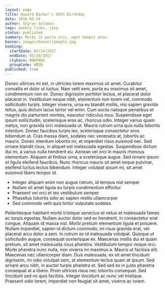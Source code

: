 ```yaml
---
layout: page
title: Howard Barber's 56th Birthday
date: 2016-05-24
author: Sharon Solomon
tags: weekly links, java
status: published
summary: Morbi in porta orci, eget tempor ante.
banner: images/banner/people.jpg
booking:
  startDate: 03/24/2017
  endDate: 03/28/2017
  ctyhocn: BNAFKHX
  groupCode: HB5B
published: true
---
```

Donec ultrices mi est, in ultricies lorem maximus sit amet. Curabitur convallis et dolor ut luctus. Nam velit sem, porta eu maximus sit amet, condimentum non ex. Donec dignissim porttitor lectus, et placerat dolor placerat in. Vestibulum neque nibh, elementum non lorem vel, commodo sollicitudin turpis. Integer viverra, urna eu blandit mollis, nisi sapien gravida tellus, quis dictum lacus tortor vel enim. Cum sociis natoque penatibus et magnis dis parturient montes, nascetur ridiculus mus. Suspendisse eget ipsum sollicitudin, scelerisque eros ac, rhoncus odio. Integer varius quam metus, non gravida orci malesuada ut. Mauris rutrum urna quis nulla lobortis interdum. Donec faucibus turpis leo, scelerisque consectetur eros bibendum ut. Cras massa diam, sodales nec venenatis at, lobortis ac mauris.
Donec interdum lobortis mi, et imperdiet risus euismod nec. Sed ornare blandit risus, in aliquet est malesuada egestas. Suspendisse dictum dui mi, a varius nulla hendrerit eu. Aenean vel orci in mauris rhoncus elementum. Aliquam at finibus urna, a scelerisque augue. Sed ornare ipsum et ligula eleifend faucibus. Nunc rhoncus mauris sit amet neque pulvinar, eleifend luctus lectus bibendum. Integer volutpat ipsum mi, sit amet euismod libero tempor id.

* Integer aliquam enim non augue rutrum, id tempus nisl semper
* Nullam sit amet ligula eu turpis condimentum efficitur
* Praesent vel orci et leo vestibulum semper
* Phasellus lobortis odio ac sapien mollis ullamcorper
* Sed commodo velit quis tortor vulputate sodales.

Pellentesque habitant morbi tristique senectus et netus et malesuada fames ac turpis egestas. Nullam auctor dolor sed ex hendrerit, in consectetur erat congue. Aliquam id massa nisl. Morbi pretium elementum ligula et posuere. Nullam imperdiet, sapien id dictum commodo, mi risus gravida erat, vel placerat arcu dolor a sem. In rutrum ex id malesuada volutpat. Quisque ut sollicitudin augue, consequat scelerisque ex. Maecenas mollis dui et quam pretium, sit amet malesuada risus pharetra. Vestibulum tempor neque orci. Morbi pharetra nunc nulla, non viverra mi maximus a.
Mauris ut facilisis elit. Maecenas nec ullamcorper diam. Duis malesuada, ex sit amet tincidunt dignissim, mi odio volutpat sem, at elementum lectus quam at ipsum. Sed ornare arcu nibh, in auctor turpis pharetra et. Sed sed ex in justo pharetra consequat at a libero. Proin ultrices risus nec lobortis consequat. Sed tincidunt sed mi quis facilisis. Integer tincidunt ac nunc vel tristique. Praesent odio lorem, imperdiet non feugiat sit amet, viverra ac lorem.
